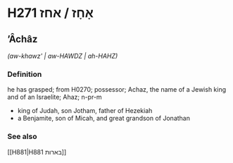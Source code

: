 # H271 אָחָז / אחז

## ʼÂchâz

_(aw-khawz' | aw-HAWDZ | ah-HAHZ)_

### Definition

he has grasped; from H0270; possessor; Achaz, the name of a Jewish king and of an Israelite; Ahaz; n-pr-m

- king of Judah, son Jotham, father of Hezekiah
- a Benjamite, son of Micah, and great grandson of Jonathan

### See also

[[H881|H881 בארות]]
